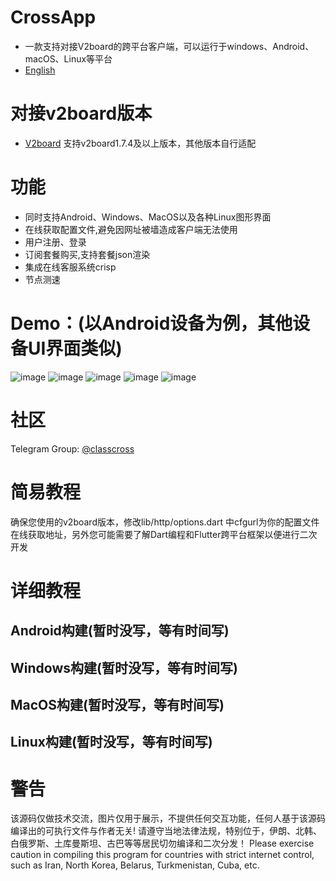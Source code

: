 # CrossApp

- 一款支持对接V2board的跨平台客户端，可以运行于windows、Android、macOS、Linux等平台
- [English](README_EN.md)

# 对接v2board版本

- [V2board](https://github.com/v2board/v2board)
  支持v2board1.7.4及以上版本，其他版本自行适配

# 功能

- 同时支持Android、Windows、MacOS以及各种Linux图形界面
- 在线获取配置文件,避免因网址被墙造成客户端无法使用
- 用户注册、登录
- 订阅套餐购买,支持套餐json渲染
- 集成在线客服系统crisp
- 节点测速

# Demo：(以Android设备为例，其他设备UI界面类似)

![image](screenshot/home.jpg)
![image](screenshot/node.jpg)
![image](screenshot/plans.jpg)
![image](screenshot/usercenter.jpg)
![image](screenshot/setting.jpg)

# 社区

Telegram Group: [@classcross](https://t.me/clashcross)

# 简易教程

确保您使用的v2board版本，修改lib/http/options.dart
中cfgurl为你的配置文件在线获取地址，另外您可能需要了解Dart编程和Flutter跨平台框架以便进行二次开发

# 详细教程

## Android构建(暂时没写，等有时间写)

## Windows构建(暂时没写，等有时间写)

## MacOS构建(暂时没写，等有时间写)

## Linux构建(暂时没写，等有时间写)

# 警告
该源码仅做技术交流，图片仅用于展示，不提供任何交互功能，任何人基于该源码编译出的可执行文件与作者无关!
请遵守当地法律法规，特别位于，伊朗、北韩、白俄罗斯、土库曼斯坦、古巴等等居民切勿编译和二次分发！
Please exercise caution in compiling this program for countries with strict internet control, such
as Iran, North Korea, Belarus, Turkmenistan, Cuba, etc.
